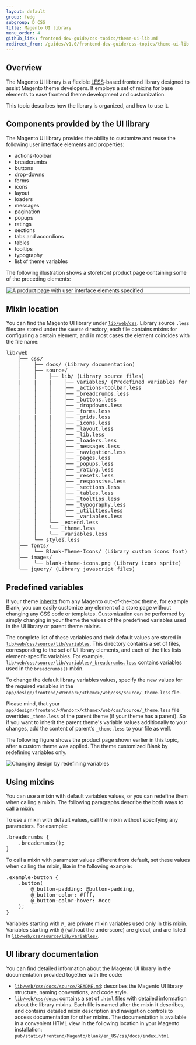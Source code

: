 ```yaml
---
layout: default
group: fedg
subgroup: D_CSS
title: Magento UI library
menu_order: 4
github_link: frontend-dev-guide/css-topics/theme-ui-lib.md
redirect_from: /guides/v1.0/frontend-dev-guide/css-topics/theme-ui-lib.html
---
```


<h2 id="fedg_using-ui-lib_overview">Overview</h2>

The Magento UI library is a flexible <a href="http://lesscss.org/" target="_blank">LESS</a>-based frontend library designed to assist Magento theme developers. It employs a set of mixins for base elements to ease frontend theme development and customization. 

This topic describes how the library is organized, and how to use it. 

<h2 id="library_elements">Components provided by the UI library</h2>
The Magento UI library provides the ability to customize and reuse the following user interface elements and properties:

*	actions-toolbar
*	breadcrumbs
*	buttons
*	drop-downs
*	forms
*	icons
*	layout
*	loaders
*	messages
*	pagination
*	popups
*	ratings
*	sections
*	tabs and accordions
*	tables
*	tooltips
*	typography
*	list of theme variables

The following illustration shows a storefront product page containing some of the preceding elements:

<div style="border: 1px solid #ABABAB">
<img src="{{ site.baseurl }}common/images/ui_lib1.png" alt="A product page with user interface elements specified">
</div>

<h2 id="fedg_using-ui-lib_mixins">Mixin location</h2>

 You can find the Magento UI library under <a href="{{site.mage2000url}}lib/web/css" target="_blank"><code>lib/web/css</code></a>. Library source `.less` files are stored under the `source` directory, each file contains mixins for configuring a certain element, and in most cases the element coincides with the file name:

<pre>lib/web
    ├── css/
    │    ├── docs/ (Library documentation)
    │    ├── source/
    │    │    ├── lib/ (Library source files)
    |    |    |    ├── variables/ (Predefined variables for each mixin)
    │    │    │    ├── _actions-toolbar.less
    │    │    │    ├── _breadcrumbs.less
    │    │    │    ├── _buttons.less
    │    │    │    ├── _dropdowns.less
    │    │    │    ├── _forms.less
    |    |    |    ├── _grids.less
    │    │    │    ├── _icons.less
    │    │    │    ├── _layout.less
    │    │    │    ├── _lib.less
    │    │    │    ├── _loaders.less
    │    │    │    ├── _messages.less
    │    │    │    ├── _navigation.less
    │    │    │    ├── _pages.less
    │    │    │    ├── _popups.less
    │    │    │    ├── _rating.less
    │    │    │    ├── _resets.less
    │    │    │    ├── _responsive.less
    │    │    │    ├── _sections.less
    │    │    │    ├── _tables.less
    │    │    │    ├── _tooltips.less
    │    │    │    ├── _typography.less
    │    │    │    ├── _utilities.less
    │    │    │    └── _variables.less
    │    │    └── _extend.less
    │    │    └── _theme.less
    │    │    └── _variables.less
    │    └── styles.less
    ├── fonts/
    │    └── Blank-Theme-Icons/ (Library custom icons font)
    ├── images/
    │    └── blank-theme-icons.png (Library icons sprite)
    └── jquery/ (Library javascript files)</pre>


<h2 id="fedg_using-ui-lib_predef-vars">Predefined variables</h2>

If your theme <a href="{{site.gdeurl}}frontend-dev-guide/themes/theme-inherit.html" target="_blank">inherits</a> from any Magento out-of-the-box theme, for example Blank, you can easily customize any element of a store page without changing any CSS code or templates. Customization can be performed by simply changing in your theme the values of the predefined variables used in the UI library or parent theme mixins.

The complete list of these variables and their default values are stored in <a href="{{site.mage2000url}}lib/web/css/source/lib/variables" target="_blank"><code>lib/web/css/source/lib/variables</code></a>. This directory contains a set of files, corresponding to the set of UI library elements, and each of the files lists element-specific variables. For example, <a href="{{site.mage2000url}}lib/web/css/source/lib/variables/_breadcrumbs.less" target="_blank"><code>lib/web/css/source/lib/variables/_breadcrumbs.less</code></a> contains variables used in the `breadcrumbs()` mixin.

To change the default library variables values, specify the new values for the required variables in the <code>app/design/frontend/&lt;Vendor&gt;/&lt;theme&gt;/web/css/source/_theme.less</code> file.

<div class="bs-callout bs-callout-info" id="info">
<p>Please mind, that your <code>app/design/frontend/&lt;Vendor&gt;/&lt;theme&gt;/web/css/source/_theme.less</code> file overrides <code>_theme.less</code> of the parent theme (if your theme has a parent). So if you want to inherit the parent theme's variable values additionally to your changes, add the content of parent’s <code>_theme.less</code> to your file as well.</p>
</div>

The following figure shows the product page shown earlier in this topic, after a custom theme was applied. The theme customized Blank by redefining variables only.

<img src="{{site.baseurl}}common/images/ui_lib2.png" alt="Changing design by redefining variables">


<h2 id="fedg_using-ui-lib_customize">Using mixins</h2>

You can use a mixin with default variables values, or you can redefine them when calling a mixin. The following paragraphs describe the both ways to call a mixin.

To use a mixin with default values, call the mixin without specifying any parameters. For example:

<pre>.breadcrumbs {
    .breadcrumbs();
}</pre>

To call a mixin with parameter values different from default, set these values when calling the mixin, like in the following example:

<pre>.example-button {
    .button(
        @_button-padding: @button-padding,
        @_button-color: #fff,
        @_button-color-hover: #ccc
    );
}</pre>

Variables starting with `@_` are private mixin variables used only in this mixin. Variables starting with `@` (without the underscore) are global, and are listed in <a href="{{site.mage2000url}}lib/web/css/source/lib/variables" target="_blank"><code>lib/web/css/source/lib/variables/</code></a>.

<h2 id="docs">UI library documentation</h2>

You can find detailed information about the Magento UI library in the documentation provided together with the code:

* <a href="{{ site.mage2000url }}lib/web/css/docs/source/README.md" target="_blank"><code>lib/web/css/docs/source/README.md</code></a>: describes the Magento UI library structure, naming conventions, and code style.
* <a href="{{ site.mage2000url }}lib/web/css/docs" target="_blank"><code>lib/web/css/docs</code></a>: contains a set of `.html` files with detailed information about the library mixins. Each file is named after the mixin it describes, and contains detailed mixin description and navigation controls to access documentation for other mixins. The documentation is available in a convenient HTML view in the following location in your Magento installation: <code>pub/static/frontend/Magento/blank/en_US/css/docs/index.html</code>